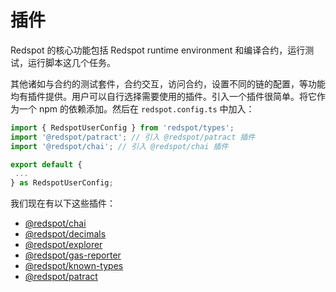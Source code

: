 # 插件

Redspot 的核心功能包括 Redspot runtime environment 和编译合约，运行测试，运行脚本这几个任务。

其他诸如与合约的测试套件，合约交互，访问合约，设置不同的链的配置，等功能均有插件提供。用户可以自行选择需要使用的插件。引入一个插件很简单。将它作为一个 npm 的依赖添加。然后在 `redspot.config.ts` 中加入：

```typescript
import { RedspotUserConfig } from 'redspot/types';
import '@redspot/patract'; // 引入 @redspot/patract 插件
import '@redspot/chai'; // 引入 @redspot/chai 插件

export default {
 ...
} as RedspotUserConfig;
```

我们现在有以下这些插件：

- [@redspot/chai](./plugin/redspot-chai.md)
- [@redspot/decimals](./plugin/redspot-decimals.md)
- [@redspot/explorer](./plugin/redspot-explorer.md)
- [@redspot/gas-reporter](./plugin/redspot-gas-reporter.md)
- [@redspot/known-types](./plugin/redspot-known-types.md)
- [@redspot/patract](./plugin/redspot-patract.md)
